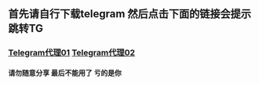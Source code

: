 ## 首先请自行下载telegram 然后点击下面的链接会提示跳转TG
### [Telegram代理01](tg://proxy?server=35.221.91.220&port=993&secret=4b6e764bc22de72d6f64fb5f8c44bdc7)  [Telegram代理02](tg://proxy?server=35.189.173.191&port=993&secret=4b6e764bc22de72d6f64fb5f8c44bdc7)
#### 请勿随意分享 最后不能用了 亏的是你
